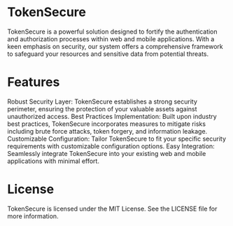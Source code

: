 # TokenSecure
TokenSecure is a powerful solution designed to fortify the authentication and authorization processes within web and mobile applications. With a keen emphasis on security, our system offers a comprehensive framework to safeguard your resources and sensitive data from potential threats.

# Features
Robust Security Layer: TokenSecure establishes a strong security perimeter, ensuring the protection of your valuable assets against unauthorized access.
Best Practices Implementation: Built upon industry best practices, TokenSecure incorporates measures to mitigate risks including brute force attacks, token forgery, and information leakage.
Customizable Configuration: Tailor TokenSecure to fit your specific security requirements with customizable configuration options.
Easy Integration: Seamlessly integrate TokenSecure into your existing web and mobile applications with minimal effort.

# License
TokenSecure is licensed under the MIT License. See the LICENSE file for more information.
